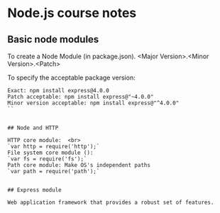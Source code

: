 # Node.js course notes

## Basic node modules


To create a Node Module (in package.json).
\<Major Version\>.\<Minor Version\>.\<Patch\>

To specify the acceptable package version:
```
Exact: npm install express@4.0.0
Patch acceptable: npm install express@"~4.0.0"
Minor version acceptable: npm install express@"^4.0.0"
``


## Node and HTTP

HTTP core module:  <br>
`var http = require('http');`
File system core module ():
`var fs = require('fs');`
Path core module: Make OS's independent paths
`var path = require('path');`


## Express module

Web application framework that provides a robust set of features.



